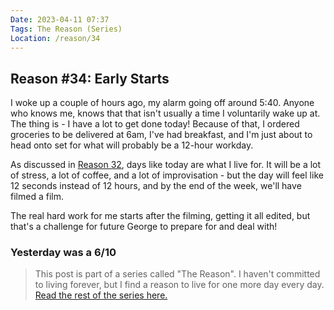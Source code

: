 ```yaml
---
Date: 2023-04-11 07:37
Tags: The Reason (Series)
Location: /reason/34
---
```


## Reason #34: Early Starts
I woke up a couple of hours ago, my alarm going off around 5:40. Anyone who knows me, knows that that isn't usually a time I voluntarily wake up at. The thing is -  I have a lot to get done today! Because of that, I ordered groceries to be delivered at 6am, I've had breakfast, and I'm just about to head onto set for what will probably be a 12-hour workday.

As discussed in [Reason 32](/reason/32), days like today are what I live for. It will be a lot of stress, a lot of coffee, and a lot of improvisation - but the day will feel like 12 seconds instead of 12 hours, and by the end of the week, we'll have filmed a film.

The real hard work for me starts after the filming, getting it all edited, but that's a challenge for future George to prepare for and deal with!

### Yesterday was a 6/10

>This post is part of a series called "The Reason". I haven't committed to living forever, but I find a reason to live for one more day every day. [Read the rest of the series here.](/reason/)